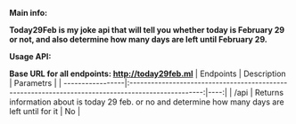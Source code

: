 **Main info:**

**Today29Feb is my joke api that will tell you whether today is February 29 or not, and also determine how many days are left until February 29.**

**Usage API:**

**Base URL for all endpoints: http://today29feb.ml**
| Endpoints        | Description                                                                                        | Parametrs |
| -----------------|:--------------------------------------------------------------------------------------------------:|----:|
| /api             | Returns information about is today 29 feb. or no and determine how many days are left until for it | No        |
